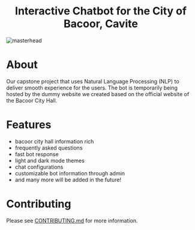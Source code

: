 <h1 align="center">Interactive Chatbot for the City of Bacoor, Cavite</h1>

![masterhead](https://github.com/user-attachments/assets/ec71a2ed-957e-4baf-a3ed-ddbea6ed0eb3)

###


# About

Our capstone project that uses Natural Language Processing (NLP) to deliver smooth experience for the users. The bot is temporarily being hosted by the dummy website we created based on the official website of the Bacoor City Hall.

###

# Features

- bacoor city hall information rich
- frequently asked questions
- fast bot response
- light and dark mode themes
- chat configurations
- customizable bot information through admin
- and many more will be added in the future!

###

# Contributing

Please see [CONTRIBUTING.md](https://github.com/moonbamijam/cob-chatbot/blob/main/docs/CONTRIBUTING.md) for more information.


